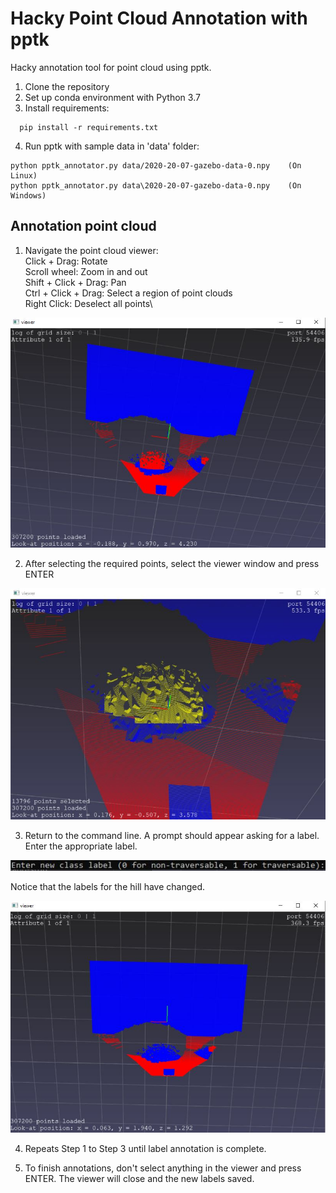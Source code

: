 # Hacky Point Cloud Annotation with pptk
Hacky annotation tool for point cloud using pptk.

1) Clone the repository
2) Set up conda environment with Python 3.7
3) Install requirements:
```
  pip install -r requirements.txt
```  
4) Run pptk with sample data in 'data' folder:
```
python pptk_annotator.py data/2020-20-07-gazebo-data-0.npy    (On Linux)
python pptk_annotator.py data\2020-20-07-gazebo-data-0.npy    (On Windows)
```

## Annotation point cloud

1) Navigate the point cloud viewer:\
  Click + Drag: Rotate\
  Scroll wheel: Zoom in and out\
  Shift + Click + Drag: Pan\
  Ctrl + Click + Drag: Select a region of point clouds\
  Right Click: Deselect all points\
  
![Viewer](/imgs/instruction01.JPG)

2) After selecting the required points, select the viewer window and press ENTER

![Selecting points](/imgs/instruction02.JPG)

3) Return to the command line. A prompt should appear asking for a label. Enter the appropriate label.

![cmd line prompt](/imgs/instruction03.JPG)

  Notice that the labels for the hill have changed.

![changed points](/imgs/instruction04.JPG)

4) Repeats Step 1 to Step 3 until label annotation is complete.

5) To finish annotations, don't select anything in the viewer and press ENTER. The viewer will close and the new labels saved. 

  
